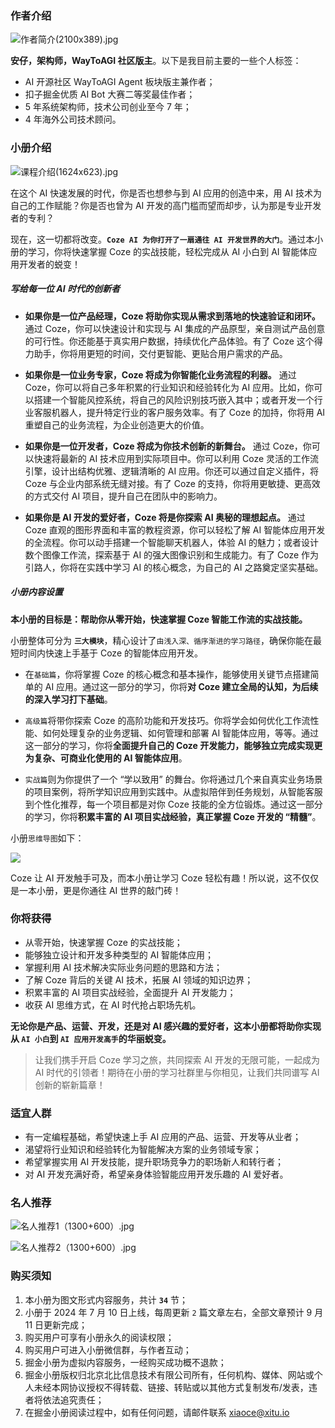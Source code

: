 ### 作者介绍

![作者简介(2100x389).jpg](https://p1-juejin.byteimg.com/tos-cn-i-k3u1fbpfcp/46dc90da14a14f16991e9d9f1b687416~tplv-k3u1fbpfcp-jj-mark:1600:0:0:0:q75.jpg#?w=2000&h=389&s=222040&e=jpg&b=cecad3)

**安仔，架构师，WayToAGI 社区版主**。以下是我目前主要的一些个人标签：

* AI 开源社区 WayToAGI Agent 板块版主兼作者；
* 扣子掘金优质 AI Bot 大赛二等奖最佳作者；
* 5 年系统架构师，技术公司创业至今 7 年；
* 4 年海外公司技术顾问。

### 小册介绍

![课程介绍(1624x623).jpg](https://p6-juejin.byteimg.com/tos-cn-i-k3u1fbpfcp/1af1d89e822b4349b69085cbda9230c2~tplv-k3u1fbpfcp-jj-mark:1600:0:0:0:q75.jpg#?w=1624&h=623&s=330448&e=jpg&b=ffffff)

在这个 AI 快速发展的时代，你是否也想参与到 AI 应用的创造中来，用 AI 技术为自己的工作赋能？你是否也曾为 AI 开发的高门槛而望而却步，认为那是专业开发者的专利？

现在，这一切都将改变。**`Coze AI 为你打开了一扇通往 AI 开发世界的大门`**。通过本小册的学习，你将快速掌握 Coze 的实战技能，轻松完成从 AI 小白到 AI 智能体应用开发者的蜕变！

##### 写给每一位 AI 时代的创新者

* **如果你是一位产品经理，Coze 将助你实现从需求到落地的快速验证和闭环。** 通过 Coze，你可以快速设计和实现与 AI 集成的产品原型，亲自测试产品创意的可行性。你还能基于真实用户数据，持续优化产品体验。有了 Coze 这个得力助手，你将用更短的时间，交付更智能、更贴合用户需求的产品。

* **如果你是一位业务专家，Coze 将成为你智能化业务流程的利器。** 通过 Coze，你可以将自己多年积累的行业知识和经验转化为 AI 应用。比如，你可以搭建一个智能风控系统，将自己的风险识别技巧嵌入其中；或者开发一个行业客服机器人，提升特定行业的客户服务效率。有了 Coze 的加持，你将用 AI 重塑自己的业务流程，为企业创造更大的价值。

* **如果你是一位开发者，Coze 将成为你技术创新的新舞台。** 通过 Coze，你可以快速将最新的 AI 技术应用到实际项目中。你可以利用 Coze 灵活的工作流引擎，设计出结构优雅、逻辑清晰的 AI 应用。你还可以通过自定义插件，将 Coze 与企业内部系统无缝对接。有了 Coze 的支持，你将用更敏捷、更高效的方式交付 AI 项目，提升自己在团队中的影响力。

* **如果你是 AI 开发的爱好者，Coze 将是你探索 AI 奥秘的理想起点。** 通过 Coze 直观的图形界面和丰富的教程资源，你可以轻松了解 AI 智能体应用开发的全流程。你可以动手搭建一个智能聊天机器人，体验 AI 的魅力；或者设计数个图像工作流，探索基于 AI 的强大图像识别和生成能力。有了 Coze 作为引路人，你将在实践中学习 AI 的核心概念，为自己的 AI 之路奠定坚实基础。

##### 小册内容设置

**本小册的目标是：帮助你从零开始，快速掌握 Coze 智能工作流的实战技能。**

小册整体可分为 **`三大模块`**，精心设计了`由浅入深、循序渐进的学习路径`，确保你能在最短时间内快速上手基于 Coze 的智能体应用开发。

* 在`基础篇`，你将掌握 Coze 的核心概念和基本操作，能够使用关键节点搭建简单的 AI 应用。通过这一部分的学习，你将**对 Coze 建立全局的认知，为后续的深入学习打下基础**。

* `高级篇`将带你探索 Coze 的高阶功能和开发技巧。你将学会如何优化工作流性能、如何处理复杂的业务逻辑、如何管理和部署 AI 智能体应用，等等。通过这一部分的学习，你将**全面提升自己的 Coze 开发能力，能够独立完成实现更为复杂、可商业化使用的 AI 智能体应用**。

* `实战篇`则为你提供了一个 “学以致用” 的舞台。你将通过几个来自真实业务场景的项目案例，将所学知识应用到实践中。从虚拟陪伴到任务规划，从智能客服到个性化推荐，每一个项目都是对你 Coze 技能的全方位锻炼。通过这一部分的学习，你将**积累丰富的 AI 项目实战经验，真正掌握 Coze 开发的 “精髓”**。

小册`思维导图`如下：

![](https://p3-juejin.byteimg.com/tos-cn-i-k3u1fbpfcp/92e8552596ef4a7aab37caeb7ae66bf7~tplv-k3u1fbpfcp-jj-mark:1600:0:0:0:q75.jpg#?w=3214\&h=3628\&s=1793872\&e=jpg\&b=fefcfc)

Coze 让 AI 开发触手可及，而本小册让学习 Coze 轻松有趣！所以说，这不仅仅是一本小册，更是你通往 AI 世界的敲门砖！

### 你将获得

* 从零开始，快速掌握 Coze 的实战技能；
* 能够独立设计和开发多种类型的 AI 智能体应用；
* 掌握利用 AI 技术解决实际业务问题的思路和方法；
* 了解 Coze 背后的关键 AI 技术，拓展 AI 领域的知识边界；
* 积累丰富的 AI 项目实战经验，全面提升 AI 开发能力；
* 收获 AI 思维方式，在 AI 时代抢占职场先机。

**无论你是产品、运营、开发，还是对 AI 感兴趣的爱好者，这本小册都将助你实现从 `AI 小白`到 `AI 应用开发高手`的华丽蜕变。**

> 让我们携手开启 Coze 学习之旅，共同探索 AI 开发的无限可能，一起成为 AI 时代的引领者！期待在小册的学习社群里与你相见，让我们共同谱写 AI 创新的崭新篇章！

### 适宜人群

* 有一定编程基础，希望快速上手 AI 应用的产品、运营、开发等从业者；
* 渴望将行业知识和经验转化为智能解决方案的业务领域专家；
* 希望掌握实用 AI 开发技能，提升职场竞争力的职场新人和转行者；
* 对 AI 开发充满好奇，希望亲身体验智能应用开发乐趣的 AI 爱好者。

### 名人推荐

![名人推荐1（1300+600）.jpg](https://p6-juejin.byteimg.com/tos-cn-i-k3u1fbpfcp/a5ce3cec67a74462b0bddd68e2ce10ff~tplv-k3u1fbpfcp-jj-mark:1600:0:0:0:q75.jpg#?w=1300&h=600&s=384130&e=jpg&b=ffffff)

![名人推荐2（1300+600）.jpg](https://p1-juejin.byteimg.com/tos-cn-i-k3u1fbpfcp/baf3f61c42e14d7fa46a8a4504c54efb~tplv-k3u1fbpfcp-jj-mark:1600:0:0:0:q75.jpg#?w=1300&h=600&s=402468&e=jpg&b=ffffff)

### 购买须知

1. 本小册为图文形式内容服务，共计 **`34`** 节；
2. 小册于 2024 年 7 月 10 日上线，每周更新 `2` 篇文章左右，全部文章预计 9 月 11 日更新完成；
3. 购买用户可享有小册永久的阅读权限；
4. 购买用户可进入小册微信群，与作者互动；
5. 掘金小册为虚拟内容服务，一经购买成功概不退款；
6. 掘金小册版权归北京北比信息技术有限公司所有，任何机构、媒体、网站或个人未经本网协议授权不得转载、链接、转贴或以其他方式复制发布/发表，违者将依法追究责任；
7. 在掘金小册阅读过程中，如有任何问题，请邮件联系 [xiaoce@xitu.io](mailto:xiaoce@xitu.io "mailto:xiaoce@xitu.io")